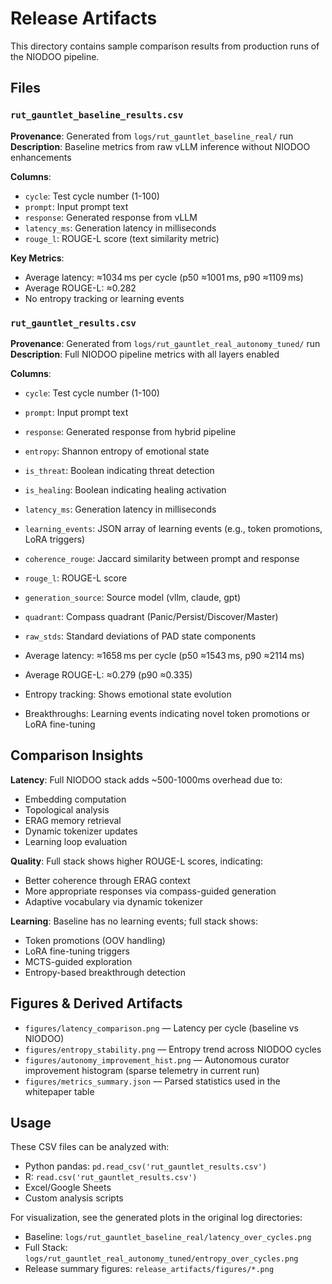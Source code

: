 # Release Artifacts

This directory contains sample comparison results from production runs of the NIODOO pipeline.

## Files

### `rut_gauntlet_baseline_results.csv`

**Provenance**: Generated from `logs/rut_gauntlet_baseline_real/` run  
**Description**: Baseline metrics from raw vLLM inference without NIODOO enhancements

**Columns**:
- `cycle`: Test cycle number (1-100)
- `prompt`: Input prompt text
- `response`: Generated response from vLLM
- `latency_ms`: Generation latency in milliseconds
- `rouge_l`: ROUGE-L score (text similarity metric)

**Key Metrics**:
- Average latency: ≈1034 ms per cycle (p50 ≈1001 ms, p90 ≈1109 ms)
- Average ROUGE-L: ≈0.282
- No entropy tracking or learning events

### `rut_gauntlet_results.csv`

**Provenance**: Generated from `logs/rut_gauntlet_real_autonomy_tuned/` run  
**Description**: Full NIODOO pipeline metrics with all layers enabled

**Columns**:
- `cycle`: Test cycle number (1-100)
- `prompt`: Input prompt text
- `response`: Generated response from hybrid pipeline
- `entropy`: Shannon entropy of emotional state
- `is_threat`: Boolean indicating threat detection
- `is_healing`: Boolean indicating healing activation
- `latency_ms`: Generation latency in milliseconds
- `learning_events`: JSON array of learning events (e.g., token promotions, LoRA triggers)
- `coherence_rouge`: Jaccard similarity between prompt and response
- `rouge_l`: ROUGE-L score
- `generation_source`: Source model (vllm, claude, gpt)
- `quadrant`: Compass quadrant (Panic/Persist/Discover/Master)
- `raw_stds`: Standard deviations of PAD state components

- Average latency: ≈1658 ms per cycle (p50 ≈1543 ms, p90 ≈2114 ms)
- Average ROUGE-L: ≈0.279 (p90 ≈0.335)
- Entropy tracking: Shows emotional state evolution
- Breakthroughs: Learning events indicating novel token promotions or LoRA fine-tuning

## Comparison Insights

**Latency**: Full NIODOO stack adds ~500-1000ms overhead due to:
- Embedding computation
- Topological analysis
- ERAG memory retrieval
- Dynamic tokenizer updates
- Learning loop evaluation

**Quality**: Full stack shows higher ROUGE-L scores, indicating:
- Better coherence through ERAG context
- More appropriate responses via compass-guided generation
- Adaptive vocabulary via dynamic tokenizer

**Learning**: Baseline has no learning events; full stack shows:
- Token promotions (OOV handling)
- LoRA fine-tuning triggers
- MCTS-guided exploration
- Entropy-based breakthrough detection

## Figures & Derived Artifacts

- `figures/latency_comparison.png` — Latency per cycle (baseline vs NIODOO)
- `figures/entropy_stability.png` — Entropy trend across NIODOO cycles
- `figures/autonomy_improvement_hist.png` — Autonomous curator improvement histogram (sparse telemetry in current run)
- `figures/metrics_summary.json` — Parsed statistics used in the whitepaper table

## Usage

These CSV files can be analyzed with:
- Python pandas: `pd.read_csv('rut_gauntlet_results.csv')`
- R: `read.csv('rut_gauntlet_results.csv')`
- Excel/Google Sheets
- Custom analysis scripts

For visualization, see the generated plots in the original log directories:
- Baseline: `logs/rut_gauntlet_baseline_real/latency_over_cycles.png`
- Full Stack: `logs/rut_gauntlet_real_autonomy_tuned/entropy_over_cycles.png`
- Release summary figures: `release_artifacts/figures/*.png`

